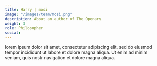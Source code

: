 ```yaml
---
title: Harry | mosi
image: "/images/team/mosi.png"
description: About an author of The Openary
weight: 3
role: Philosopher
social:
---
```


lorem ipsum dolor sit amet, consectetur adipiscing elit, sed do eiusmod tempor incididunt ut labore et dolore magna aliqua. Ut enim ad minim veniam, quis nostr navigation et dolore magna aliqua.
